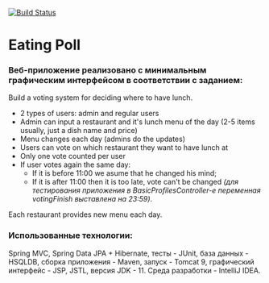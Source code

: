 
[![Build Status](https://travis-ci.org/AlexBezsh/eatingpoll.svg?branch=master)](https://travis-ci.org/AlexBezsh/eatingpoll)

# Eating Poll
### Веб-приложение реализовано с минимальным графическим интерфейсом в соответствии с заданием:

Build a voting system for deciding where to have lunch.

 * 2 types of users: admin and regular users
 * Admin can input a restaurant and it's lunch menu of the day (2-5 items usually, just a dish name and price)
 * Menu changes each day (admins do the updates)
 * Users can vote on which restaurant they want to have lunch at
 * Only one vote counted per user
 * If user votes again the same day:
    - If it is before 11:00 we asume that he changed his mind;
    - If it is after 11:00 then it is too late, vote can't be changed _(для тестирования приложения в BasicProfilesController-e переменная votingFinish выставлена на 23:59)_.
    
Each restaurant provides new menu each day.

### Использованные технологии: 
Spring MVC, Spring Data JPA + Hibernate, тесты - JUnit, база данных - HSQLDB, cборка приложения - Maven, запуск - Tomcat 9, графический интерфейс - JSP, JSTL, версия JDK - 11. Cреда разработки - IntelliJ IDEA.
